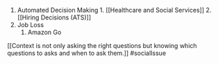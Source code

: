 1. Automated Decision Making
		1. [[Healthcare and Social Services]]
		2. [[Hiring Decisions (ATS)]]
2. Job Loss
	1. Amazon Go


[[Context is not only asking the right questions but knowing which questions to asks and when to ask them.]]
#socialIssue 
